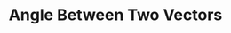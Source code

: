 ---
title: Angle Between Two Vectors
id: angle-between-two-vectors
script: /examples/math/angle-between-two-vectors.js
description: This interactive demonstrates the angle formed between two vectors.
input: undefined
tags: [elements]
weight: undefined
draft: undefined
---